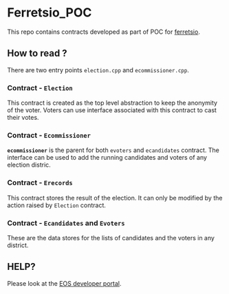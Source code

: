 # Ferretsio_POC

This repo contains contracts developed as part of POC for [ferretsio](www.ferrets.io).

## How to read ?

There are two entry points `election.cpp` and `ecommissioner.cpp`.

### Contract - `Election`

This contract is created as the top level abstraction to keep the anonymity of the voter. Voters can use interface associated with this contract to cast their votes.

### Contract - `Ecommissioner`

**`ecommissioner`** is the parent for both `evoters` and `ecandidates` contract. The interface can be used to add the running candidates and voters of any election distric.

### Contract - `Erecords`

This contract stores the result of the election. It can only be modified by the action raised by `Election` contract.

### Contract - `Ecandidates` and `Evoters`

These are the data stores for the lists of candidates and the voters in any district.


## HELP?

Please look at the [EOS developer portal](https://developers.eos.io/eosio-home/docs/introduction).